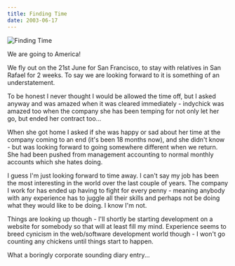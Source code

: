 ```yaml
---
title: Finding Time
date: 2003-06-17
---
```


![Finding Time](https://source.unsplash.com/npxXWgQ33ZQ/1600x900)

We are going to America!

We fly out on the 21st June for San Francisco, to stay with relatives in San Rafael for 2 weeks. To say we are looking forward to it is something of an understatement.

To be honest I never thought I would be allowed the time off, but I asked anyway and was amazed when it was cleared immediately - indychick was amazed too when the company she has been temping for not only let her go, but ended her contract too...

When she got home I asked if she was happy or sad about her time at the company coming to an end (it's been 18 months now), and she didn't know - but was looking forward to going somewhere different when we return. She had been pushed from management accounting to normal monthly accounts which she hates doing.

I guess I'm just looking forward to time away. I can't say my job has been the most interesting in the world over the last couple of years. The company I work for has ended up having to fight for every penny - meaning anybody with any experience has to juggle all their skills and perhaps not be doing what they would like to be doing. I know I'm not.

Things are looking up though - I'll shortly be starting development on a website for somebody so that will at least fill my mind. Experience seems to breed cynicism in the web/software development world though - I won't go counting any chickens until things start to happen.

What a boringly corporate sounding diary entry...